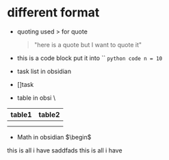 # different format 
- quoting  used > for quote 
	>"here is a quote but  I want to quote it"
	
- this is a code block put it into `` 
`python code n = 10`
- task list in obsidian 
-  []task
- table in obsi \

| table1 | table2 |
| ---- | ---- |
|  |  |
|  |  |
- Math in obsidian 
$\begin$

this is all i have saddfads this is all i have 
